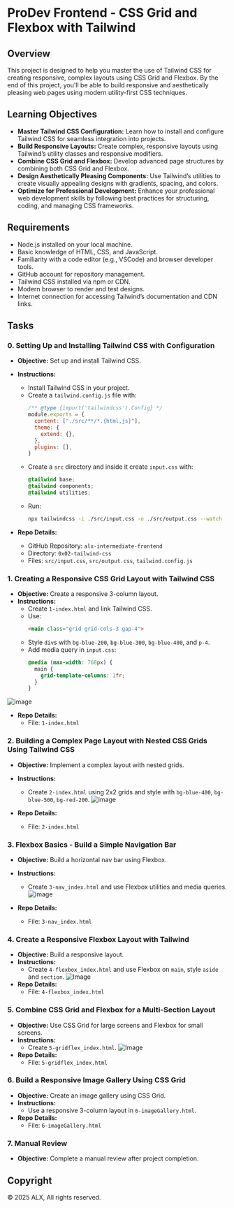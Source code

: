 
# ProDev Frontend - CSS Grid and Flexbox with Tailwind

## Overview
This project is designed to help you master the use of Tailwind CSS for creating responsive, complex layouts using CSS Grid and Flexbox. By the end of this project, you'll be able to build responsive and aesthetically pleasing web pages using modern utility-first CSS techniques.

## Learning Objectives
- **Master Tailwind CSS Configuration:** Learn how to install and configure Tailwind CSS for seamless integration into projects.
- **Build Responsive Layouts:** Create complex, responsive layouts using Tailwind’s utility classes and responsive modifiers.
- **Combine CSS Grid and Flexbox:** Develop advanced page structures by combining both CSS Grid and Flexbox.
- **Design Aesthetically Pleasing Components:** Use Tailwind’s utilities to create visually appealing designs with gradients, spacing, and colors.
- **Optimize for Professional Development:** Enhance your professional web development skills by following best practices for structuring, coding, and managing CSS frameworks.

## Requirements
- Node.js installed on your local machine.
- Basic knowledge of HTML, CSS, and JavaScript.
- Familiarity with a code editor (e.g., VSCode) and browser developer tools.
- GitHub account for repository management.
- Tailwind CSS installed via npm or CDN.
- Modern browser to render and test designs.
- Internet connection for accessing Tailwind’s documentation and CDN links.

## Tasks

### 0. Setting Up and Installing Tailwind CSS with Configuration
- **Objective:** Set up and install Tailwind CSS.
- **Instructions:**
  - Install Tailwind CSS in your project.
  - Create a `tailwind.config.js` file with:
    ```js
    /** @type {import('tailwindcss').Config} */
    module.exports = {
      content: ["./src/**/*.{html,js}"],
      theme: {
        extend: {},
      },
      plugins: [],
    }
    ```
  - Create a `src` directory and inside it create `input.css` with:
    ```css
    @tailwind base;
    @tailwind components;
    @tailwind utilities;
    ```
  - Run:
    ```bash
    npx tailwindcss -i ./src/input.css -o ./src/output.css --watch
    ```
    
- **Repo Details:**
  - GitHub Repository: `alx-intermediate-frontend`
  - Directory: `0x02-tailwind-css`
  - Files: `src/input.css`, `src/output.css`, `tailwind.config.js`

### 1. Creating a Responsive CSS Grid Layout with Tailwind CSS
- **Objective:** Create a responsive 3-column layout.
- **Instructions:**
  - Create `1-index.html` and link Tailwind CSS.
  - Use:
    ```html
    <main class="grid grid-cols-3 gap-4">
    ```
  - Style `div`s with `bg-blue-200`, `bg-blue-300`, `bg-blue-400`, and `p-4`.
  - Add media query in `input.css`:
    ```css
    @media (max-width: 768px) {
      main {
        grid-template-columns: 1fr;
      }
    }
    ```
![image](https://github.com/user-attachments/assets/a13a0b03-eec9-4168-a7f9-3f1f5d22742c)

- **Repo Details:**
  - File: `1-index.html`

### 2. Building a Complex Page Layout with Nested CSS Grids Using Tailwind CSS
- **Objective:** Implement a complex layout with nested grids.
- **Instructions:**
  - Create `2-index.html` using 2x2 grids and style with `bg-blue-400`, `bg-blue-500`, `bg-red-200`.
![image](https://github.com/user-attachments/assets/64c3a5b5-1c75-4253-a459-b16911d6d61e)

- **Repo Details:**
  - File: `2-index.html`

### 3. Flexbox Basics - Build a Simple Navigation Bar
- **Objective:** Build a horizontal nav bar using Flexbox.
- **Instructions:**
  - Create `3-nav_index.html` and use Flexbox utilities and media queries.
![image](https://github.com/user-attachments/assets/74ffbaa3-f049-4153-91b5-5af701b3a668)

- **Repo Details:**
  - File: `3-nav_index.html`

### 4. Create a Responsive Flexbox Layout with Tailwind
- **Objective:** Build a responsive layout.
- **Instructions:**
  - Create `4-flexbox_index.html` and use Flexbox on `main`, style `aside` and `section`.
![Image](https://github.com/user-attachments/assets/895c59e4-17bb-43c3-95a5-7f0676db3d7a)
- **Repo Details:**
  - File: `4-flexbox_index.html`

### 5. Combine CSS Grid and Flexbox for a Multi-Section Layout
- **Objective:** Use CSS Grid for large screens and Flexbox for small screens.
- **Instructions:**
  - Create `5-gridflex_index.html`.
![Image](https://github.com/user-attachments/assets/7ca26976-dcce-4319-88a6-ac8680330719)
- **Repo Details:**
  - File: `5-gridflex_index.html`

### 6. Build a Responsive Image Gallery Using CSS Grid
- **Objective:** Create an image gallery using CSS Grid.
- **Instructions:**
  - Use a responsive 3-column layout in `6-imageGallery.html`.
- **Repo Details:**
  - File: `6-imageGallery.html`

### 7. Manual Review
- **Objective:** Complete a manual review after project completion.

## Copyright
© 2025 ALX, All rights reserved.

